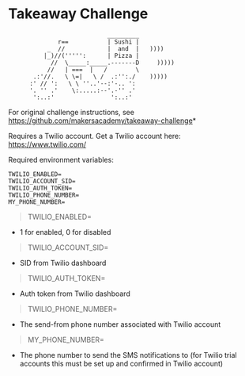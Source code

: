 Takeaway Challenge
==================
```
                            _________
              r==           | Sushi |
           _  //            |  and  |   ))))
          |_)//(''''':      | Pizza |
            //  \_____:_____.-------D     )))))
           //   | ===  |   /        \
       .:'//.   \ \=|   \ /  .:'':./    )))))
      :' // ':   \ \ ''..'--:'-.. ':
      '. '' .'    \:.....:--'.-'' .'
       ':..:'                ':..:'

 ```

For original challenge instructions, see https://github.com/makersacademy/takeaway-challenge*


Requires a Twilio account. Get a Twilio account here: https://www.twilio.com/

Required environment variables: 

```
TWILIO_ENABLED=
TWILIO_ACCOUNT_SID=
TWILIO_AUTH_TOKEN=
TWILIO_PHONE_NUMBER=
MY_PHONE_NUMBER=
```

> TWILIO_ENABLED=

* 1 for enabled, 0 for disabled 

> TWILIO_ACCOUNT_SID=

* SID from Twilio dashboard

> TWILIO_AUTH_TOKEN=

* Auth token from Twilio dashboard

> TWILIO_PHONE_NUMBER=

* The send-from phone number associated with Twilio account

> MY_PHONE_NUMBER=

* The phone number to send the SMS notifications to (for Twilio trial accounts this must be set up and confirmed in Twilio account)